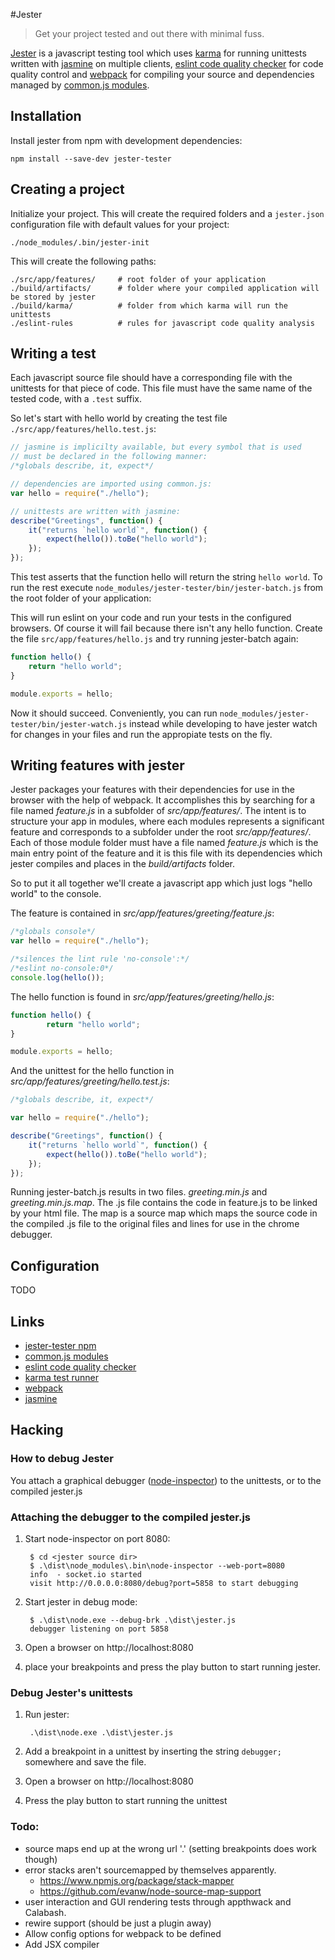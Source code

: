 #Jester

>Get your project tested and out there with minimal fuss.

[Jester](https://www.npmjs.org/package/jester-tester) is a javascript 
testing tool which uses [karma](http://karma-runner.github.io/0.10/index.html) for 
running unittests written with [jasmine](http://pivotal.github.io/jasmine/) on multiple clients, 
[eslint code quality checker](https://github.com/eslint/eslint) for code quality control and 
[webpack](https://github.com/webpack/webpack) for compiling your source and dependencies managed 
by [common.js modules](http://wiki.commonjs.org/wiki/Modules/1.1).

## Installation

Install jester from npm with development dependencies:

	npm install --save-dev jester-tester

## Creating a project

Initialize your project. This will create the required folders and
a `jester.json` configuration file with default values for your project:

	./node_modules/.bin/jester-init

This will create the following paths:

    ./src/app/features/     # root folder of your application
    ./build/artifacts/      # folder where your compiled application will be stored by jester
    ./build/karma/          # folder from which karma will run the unittests
    ./eslint-rules          # rules for javascript code quality analysis

## Writing a test

Each javascript source file should have a corresponding file with the unittests for that piece
of code. This file must have the same name of the tested code, with a `.test` suffix.

So let's start with hello world by creating the test file `./src/app/features/hello.test.js`:

```javascript
// jasmine is implicilty available, but every symbol that is used 
// must be declared in the following manner:
/*globals describe, it, expect*/

// dependencies are imported using common.js:
var hello = require("./hello");

// unittests are written with jasmine:
describe("Greetings", function() {
    it("returns `hello world`", function() {
        expect(hello()).toBe("hello world");
    });
});
```

This test asserts that the function hello will return the string `hello world`. To run the rest execute
 `node_modules/jester-tester/bin/jester-batch.js` from the root folder of your application:

This will run eslint on your code and run your tests in the configured browsers. Of course it will 
fail because there isn't any hello function. Create the file `src/app/features/hello.js` and try
running jester-batch again:

```javascript
function hello() {
    return "hello world";
}

module.exports = hello;
```

Now it should succeed. Conveniently, you can run `node_modules/jester-tester/bin/jester-watch.js` instead
while developing to have jester watch for changes in your files and run the appropiate tests on the fly.

## Writing features with jester

Jester packages your features with their dependencies for use in the browser with the help of webpack.
It accomplishes this by searching for a file named *feature.js* in a subfolder of *src/app/features/*. The intent is to
structure your app in modules, where each modules represents a significant feature and corresponds to a subfolder under
the root *src/app/features/*. Each of those module folder must have a file named *feature.js* which is the main entry point
of the feature and it is this file with its dependencies which jester compiles and places in the *build/artifacts* folder.

So to put it all together we'll create a javascript app which just logs "hello world" to the console.

The feature is contained in *src/app/features/greeting/feature.js*:

```javascript
/*globals console*/
var hello = require("./hello");

/*silences the lint rule 'no-console':*/
/*eslint no-console:0*/
console.log(hello());
```

The hello function is found in *src/app/features/greeting/hello.js*:

```javascript
function hello() {
        return "hello world";
}

module.exports = hello;
```

And the unittest for the hello function in *src/app/features/greeting/hello.test.js*:

```javascript
/*globals describe, it, expect*/

var hello = require("./hello");

describe("Greetings", function() {
    it("returns `hello world`", function() {
        expect(hello()).toBe("hello world");
    });
});
```

Running jester-batch.js results in two files. *greeting.min.js* and *greeting.min.js.map*. The
.js file contains the code in feature.js to be linked by your html file. The map is a source map
which maps the source code in the compiled .js file to the original files and lines for use in
the chrome debugger.

## Configuration

TODO

## Links

* [jester-tester npm](https://www.npmjs.org/package/jester-tester)
* [common.js modules](http://wiki.commonjs.org/wiki/Modules/1.1)
* [eslint code quality checker](https://github.com/eslint/eslint)
* [karma test runner](http://karma-runner.github.io/0.10/index.html)
* [webpack](https://github.com/webpack/webpack)
* [jasmine](http://pivotal.github.io/jasmine/)

## Hacking

### How to debug Jester

You attach a graphical debugger ([node-inspector]) to the unittests, or to the compiled jester.js

### Attaching the debugger to the compiled jester.js

1. Start node-inspector on port 8080:

        $ cd <jester source dir>
        $ .\dist\node_modules\.bin\node-inspector --web-port=8080
        info  - socket.io started
        visit http://0.0.0.0:8080/debug?port=5858 to start debugging

2. Start jester in debug mode:

        $ .\dist\node.exe --debug-brk .\dist\jester.js
        debugger listening on port 5858

3. Open a browser on http://localhost:8080
4. place your breakpoints and press the play button to start running jester.

### Debug Jester's unittests

1. Run jester:

        .\dist\node.exe .\dist\jester.js

2. Add a breakpoint in a unittest by inserting the string `debugger;` somewhere and save the file.
3. Open a browser on http://localhost:8080
4. Press the play button to start running the unittest

[node-inspector]: https://npmjs.org/package/node-inspector

### Todo:
 * source maps end up at the wrong url '.' (setting breakpoints does work though)
 * error stacks aren't sourcemapped by themselves apparently. 
     - https://www.npmjs.org/package/stack-mapper
     - https://github.com/evanw/node-source-map-support
 * user interaction and GUI rendering tests through appthwack and Calabash.
 * rewire support (should be just a plugin away)
 * Allow config options for webpack to be defined
 * Add JSX compiler



